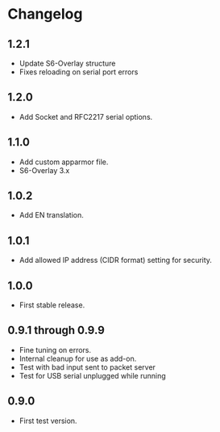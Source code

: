 # Changelog

## 1.2.1
- Update S6-Overlay structure
- Fixes reloading on serial port errors

## 1.2.0
- Add Socket and RFC2217 serial options.

## 1.1.0
- Add custom apparmor file.
- S6-Overlay 3.x

## 1.0.2
- Add EN translation.

## 1.0.1
- Add allowed IP address (CIDR format) setting for security.

## 1.0.0
- First stable release.

## 0.9.1 through 0.9.9
- Fine tuning on errors.
- Internal cleanup for use as add-on.
- Test with bad input sent to packet server
- Test for USB serial unplugged while running

## 0.9.0
- First test version.
